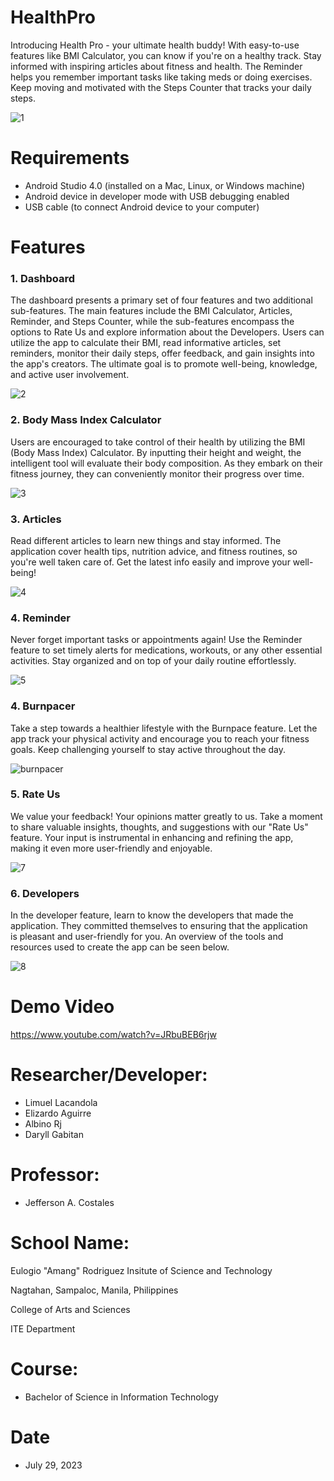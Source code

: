 # HealthPro
Introducing Health Pro - your ultimate health buddy! With easy-to-use features like BMI Calculator, you can know if you're on a healthy track. Stay informed with inspiring articles about fitness and health. The Reminder helps you remember important tasks like taking meds or doing exercises. Keep moving and motivated with the Steps Counter that tracks your daily steps.

![1](https://github.com/LimuelLacandola/HealthPro/assets/119423556/c43d0616-87cf-4205-b28b-8bdee47967ee)


# Requirements
* Android Studio 4.0 (installed on a Mac, Linux, or Windows machine)
* Android device in developer mode with USB debugging enabled
* USB cable (to connect Android device to your computer)

# Features
### 1. Dashboard
The dashboard presents a primary set of four features and two additional sub-features. The main features include the BMI Calculator, Articles, Reminder, and Steps Counter, while the sub-features encompass the options to Rate Us and explore information about the Developers. Users can utilize the app to calculate their BMI, read informative articles, set reminders, monitor their daily steps, offer feedback, and gain insights into the app's creators. The ultimate goal is to promote well-being, knowledge, and active user involvement.

![2](https://github.com/LimuelLacandola/HealthPro/assets/119423556/40251906-deb8-4092-825a-c8e0845d9877)

### 2. Body Mass Index Calculator
Users are encouraged to take control of their health by utilizing the BMI (Body Mass Index) Calculator. By inputting their height and weight, the intelligent tool will evaluate their body composition. As they embark on their fitness journey, they can conveniently monitor their progress over time.

![3](https://github.com/LimuelLacandola/HealthPro/assets/119423556/17856ab1-b7d0-4b73-bb90-bd986a981ffe)

### 3. Articles
Read different articles to learn new things and stay informed. The application cover health tips, nutrition advice, and fitness routines, so you're well taken care of. Get the latest info easily and improve your well-being!

![4](https://github.com/LimuelLacandola/HealthPro/assets/119423556/118d23c6-fd4e-480f-b2a4-1c64c73d14ce)

### 4. Reminder
Never forget important tasks or appointments again! Use the Reminder feature to set timely alerts for medications, workouts, or any other essential activities. Stay organized and on top of your daily routine effortlessly.

![5](https://github.com/LimuelLacandola/HealthPro/assets/119423556/1ccf4845-375c-444f-b87b-bdc39c1ff925)

### 4. Burnpacer
Take a step towards a healthier lifestyle with the Burnpace feature. Let the app track your physical activity and encourage you to reach your fitness goals. Keep challenging yourself to stay active throughout the day.

![burnpacer](https://github.com/LimuelLacandola/HealthPro/assets/119423556/6a0c319d-dfa0-40d3-8f4d-db998a9545c9)

### 5. Rate Us
We value your feedback! Your opinions matter greatly to us. Take a moment to share valuable insights, thoughts, and suggestions with our "Rate Us" feature. Your input is instrumental in enhancing and refining the app, making it even more user-friendly and enjoyable.

![7](https://github.com/LimuelLacandola/HealthPro/assets/119423556/2279c427-eb90-4d71-92c2-96b18210ad74)

### 6. Developers
In the developer feature, learn to know the developers that made the application. They committed themselves to ensuring that the application is pleasant and user-friendly for you. An overview of the tools and resources used to create the app can be seen below.

![8](https://github.com/LimuelLacandola/HealthPro/assets/119423556/4719cb6f-e25d-4e00-8fdf-bb2e2f0f9713)



# Demo Video
https://www.youtube.com/watch?v=JRbuBEB6rjw

# Researcher/Developer:
* Limuel Lacandola
* Elizardo Aguirre
* Albino Rj
* Daryll Gabitan

# Professor:
* Jefferson A. Costales

# School Name:
Eulogio "Amang" Rodriguez Insitute of Science and Technology

Nagtahan, Sampaloc, Manila, Philippines

College of Arts and Sciences

ITE Department

# Course:
* Bachelor of Science in Information Technology

# Date
* July 29, 2023

